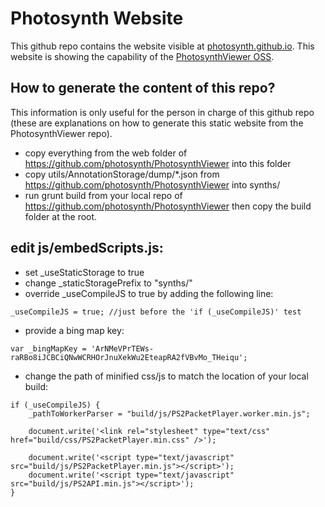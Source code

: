 # Photosynth Website
This github repo contains the website visible at <a href="http://photosynth.github.io">photosynth.github.io</a>.
This website is showing the capability of the <a href="https://github.com/photosynth/PhotosynthViewer">PhotosynthViewer OSS</a>.

## How to generate the content of this repo?
This information is only useful for the person in charge of this github repo (these are explanations on how to generate this static website from the PhotosynthViewer repo).

- copy everything from the web folder of https://github.com/photosynth/PhotosynthViewer into this folder
- copy utils/AnnotationStorage/dump/*.json from https://github.com/photosynth/PhotosynthViewer into synths/
- run grunt build from your local repo of https://github.com/photosynth/PhotosynthViewer then copy the build folder at the root.

## edit js/embedScripts.js:
- set _useStaticStorage to true
- change _staticStoragePrefix to "synths/"
- override _useCompileJS to true by adding the following line:
```
_useCompileJS = true; //just before the 'if (_useCompileJS)' test
```
- provide a bing map key:
```
var _bingMapKey = 'ArNMeVPrTEWs-raRBo8iJCBCiQNwWCRHOrJnuXekWu2EteapRA2fVBvMo_THeiqu';
```
- change the path of minified css/js to match the location of your local build:
```
if (_useCompileJS) {
	_pathToWorkerParser = "build/js/PS2PacketPlayer.worker.min.js";

	document.write('<link rel="stylesheet" type="text/css" href="build/css/PS2PacketPlayer.min.css" />');

	document.write('<script type="text/javascript" src="build/js/PS2PacketPlayer.min.js"></script>');
	document.write('<script type="text/javascript" src="build/js/PS2API.min.js"></script>');
}
```
